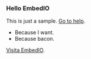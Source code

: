 ﻿### Hello EmbedIO

This is just a sample. [Go to help](/help.html).

* Because I want.
* Because bacon.

[Visita EmbedIO](http://unosquare.github.io/embedio).